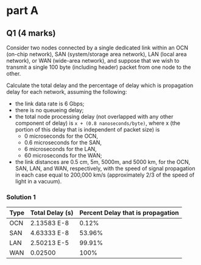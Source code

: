 # part A

## Q1 (4 marks) 

Consider two nodes connected by a single dedicated link within an 
    OCN (on-chip network), 
    SAN (system/storage area network), 
    LAN (local area network), 
    or WAN (wide-area network), 
and suppose that we wish to transmit a single 100 byte 
(including header) packet from one node to the other. 

Calculate the total delay and the percentage of delay which is 
propagation delay for each network, assuming the following:
- the link data rate is 6 Gbps;
- there is no queueing delay;
- the total node processing delay 
  (not overlapped with any other component of delay) is 
  `x + (0.8 nanoseconds/byte)`, 
  where x (the portion of this delay that is independent of packet size) is 
  - 0 microseconds for the OCN, 
  - 0.6 microseconds for the SAN, 
  - 6 microseconds for the LAN, 
  - 60 microseconds for the WAN; 
- the link distances are 
    0.5 cm, 5m, 5000m, and 5000 km, 
    for the OCN, SAN, LAN, and WAN, respectively, 
    with the speed of signal propagation in each case equal to 
    200,000 km/s (approximately 2/3 of the speed of light in a vacuum).

### Solution 1

| Type | Total Delay (s) | Percent Delay that is propagation |
|-|-|-|
| OCN | 2.13583 E-8 | 0.12% |
| SAN | 4.63333 E-8 | 53.96%|
| LAN | 2.50213 E-5 | 99.91%|
| WAN | 0.02500     | 100%  |




